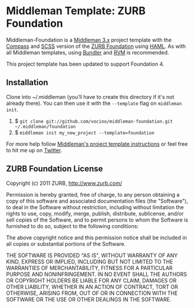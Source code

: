 # Middleman Template: ZURB Foundation #

Middleman-Foundation is a [Middleman 3.x](http://middlemanapp.com/) project template with the [Compass](http://compass-style.org) and [SCSS](http://sass-lang.com/) version of the [ZURB Foundation](http://foundation.zurb.com/) using [HAML](http://haml-lang.com/). As with all Middleman templates, using [Bundler](http://gembundler.com/) and [RVM](https://rvm.io/) is recommended.

This project template has been updated to support Foundation 4.

## Installation ##

Clone into ~/.middleman (you'll have to create this directory if it's not already there). You can then use it with the `--template` flag on `middleman init`.

1. $ `git clone git://github.com/vocino/middleman-foundation.git ~/.middleman/foundation`
2. $ `middleman init my_new_project --template=foundation`

For more help follow [Middleman's project template instructions](http://middlemanapp.com/getting-started/welcome/) or feel free to hit me up on [Twitter](http://twitter.com/vocino).

## ZURB Foundation License ##

Copyright (c) 2011 ZURB, http://www.zurb.com/

Permission is hereby granted, free of charge, to any person obtaining
a copy of this software and associated documentation files (the
"Software"), to deal in the Software without restriction, including
without limitation the rights to use, copy, modify, merge, publish,
distribute, sublicense, and/or sell copies of the Software, and to
permit persons to whom the Software is furnished to do so, subject to
the following conditions:

The above copyright notice and this permission notice shall be
included in all copies or substantial portions of the Software.

THE SOFTWARE IS PROVIDED "AS IS", WITHOUT WARRANTY OF ANY KIND,
EXPRESS OR IMPLIED, INCLUDING BUT NOT LIMITED TO THE WARRANTIES OF
MERCHANTABILITY, FITNESS FOR A PARTICULAR PURPOSE AND
NONINFRINGEMENT. IN NO EVENT SHALL THE AUTHORS OR COPYRIGHT HOLDERS BE
LIABLE FOR ANY CLAIM, DAMAGES OR OTHER LIABILITY, WHETHER IN AN ACTION
OF CONTRACT, TORT OR OTHERWISE, ARISING FROM, OUT OF OR IN CONNECTION
WITH THE SOFTWARE OR THE USE OR OTHER DEALINGS IN THE SOFTWARE.